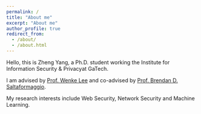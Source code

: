 ```yaml
---
permalink: /
title: "About me"
excerpt: "About me"
author_profile: true
redirect_from: 
  - /about/
  - /about.html
---
```


Hello, this is Zheng Yang, a Ph.D. student working the Institute for Information Security & Privacyat GaTech.

I am advised by [Prof. Wenke Lee](https://wenke.gtisc.gatech.edu/) and co-advised by [Prof. Brendan D. Saltaformaggio](https://saltaformaggio.ece.gatech.edu/). 

My research interests include Web Security, Network Security and Machine Learning.